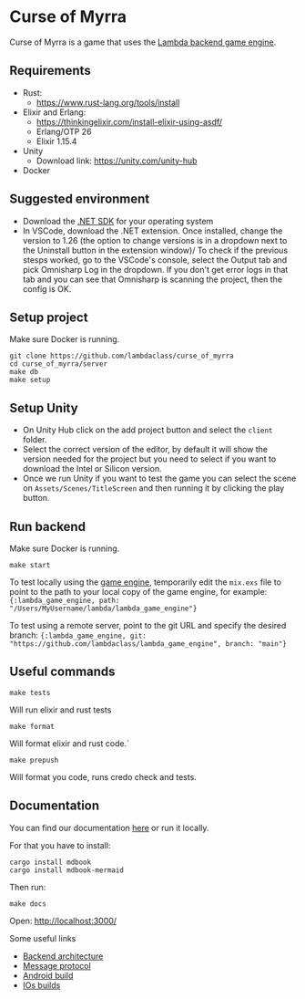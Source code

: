 # Curse of Myrra

Curse of Myrra is a game that uses the [Lambda backend game engine](https://github.com/lambdaclass/lambda_backend_game_engine).

## Requirements
- Rust:
    - https://www.rust-lang.org/tools/install
- Elixir and Erlang:
    - https://thinkingelixir.com/install-elixir-using-asdf/
    - Erlang/OTP 26
    - Elixir 1.15.4
- Unity
    - Download link: https://unity.com/unity-hub
- Docker

## Suggested environment
- Download the [.NET SDK](https://dotnet.microsoft.com/es-es/download/dotnet/thank-you/sdk-7.0.403-macos-arm64-installer) for your operating system
- In VSCode, download the .NET extension. Once installed, change the version to 1.26 (the option to change versions is in a dropdown next to the Uninstall button in the extension window)/
To check if the previous stesps worked, go to the VSCode's console, select the Output tab and pick Omnisharp Log in the dropdown. If you don't get error logs in that tab and you can see that Omnisharp is scanning the project, then the config is OK.

## Setup project
Make sure Docker is running.
```
git clone https://github.com/lambdaclass/curse_of_myrra
cd curse_of_myrra/server
make db
make setup
```

## Setup Unity
- On Unity Hub click on the add project button and select the `client` folder.
- Select the correct version of the editor, by default it will show the version needed for the project but you need to select if you want to download the Intel or Silicon version.
- Once we run Unity if you want to test the game you can select the scene on `Assets/Scenes/TitleScreen` and then running it by clicking the play button.

## Run backend
Make sure Docker is running.
```
make start
```
To test locally using the [game engine](https://github.com/lambdaclass/lambda_game_engine), temporarily edit the `mix.exs` file to point to the path to your local copy of the game engine, for example:
```{:lambda_game_engine, path: "/Users/MyUsername/lambda/lambda_game_engine"}```


To test using a remote server, point to the git URL and specify the desired branch:
```{:lambda_game_engine, git: "https://github.com/lambdaclass/lambda_game_engine", branch: "main"}```


## Useful commands
```
make tests
```
Will run elixir and rust tests

```
make format
```
Will format elixir and rust code.`
```
make prepush
```
Will format you code, runs credo check and tests.

## Documentation
You can find our documentation [here](https://docs.curseofmyrra.com/) or run it locally.

For that you have to install:
```
cargo install mdbook
cargo install mdbook-mermaid
```

Then run:
```
make docs
```
Open:
[http://localhost:3000/](http://localhost:3000/ios_builds.html)

Some useful links
- [Backend architecture](https://docs.curseofmyrra.com/backend_architecture.html)
- [Message protocol](https://docs.curseofmyrra.com/message_protocol.html)
- [Android build](https://docs.curseofmyrra.com/android_builds.html)
- [IOs builds](https://docs.curseofmyrra.com/ios_builds.html)
